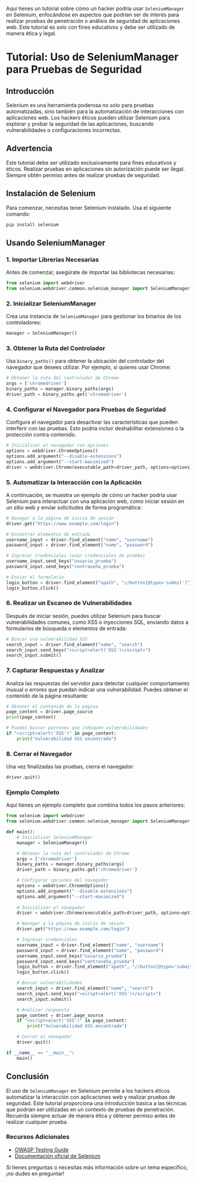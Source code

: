 Aquí tienes un tutorial sobre cómo un hacker podría usar `SeleniumManager` en Selenium, enfocándose en aspectos que podrían ser de interés para realizar pruebas de penetración o análisis de seguridad de aplicaciones web. Este tutorial es solo con fines educativos y debe ser utilizado de manera ética y legal.

# Tutorial: Uso de SeleniumManager para Pruebas de Seguridad

## Introducción

Selenium es una herramienta poderosa no solo para pruebas automatizadas, sino también para la automatización de interacciones con aplicaciones web. Los hackers éticos pueden utilizar Selenium para explorar y probar la seguridad de las aplicaciones, buscando vulnerabilidades o configuraciones incorrectas.



## Advertencia

Este tutorial debe ser utilizado exclusivamente para fines educativos y éticos. Realizar pruebas en aplicaciones sin autorización puede ser ilegal. Siempre obtén permiso antes de realizar pruebas de seguridad.

## Instalación de Selenium

Para comenzar, necesitas tener Selenium instalado. Usa el siguiente comando:

```bash
pip install selenium
```

## Usando SeleniumManager

### 1. Importar Librerías Necesarias

Antes de comenzar, asegúrate de importar las bibliotecas necesarias:

```python
from selenium import webdriver
from selenium.webdriver.common.selenium_manager import SeleniumManager
```

### 2. Inicializar SeleniumManager

Crea una instancia de `SeleniumManager` para gestionar los binarios de los controladores:

```python
manager = SeleniumManager()
```

### 3. Obtener la Ruta del Controlador

Usa `binary_paths()` para obtener la ubicación del controlador del navegador que desees utilizar. Por ejemplo, si quieres usar Chrome:

```python
# Obtener la ruta del controlador de Chrome
args = ['chromedriver']
binary_paths = manager.binary_paths(args)
driver_path = binary_paths.get('chromedriver')
```

### 4. Configurar el Navegador para Pruebas de Seguridad

Configura el navegador para desactivar las características que pueden interferir con las pruebas. Esto podría incluir deshabilitar extensiones o la protección contra contenido.

```python
# Inicializar el navegador con opciones
options = webdriver.ChromeOptions()
options.add_argument("--disable-extensions")
options.add_argument("--start-maximized")
driver = webdriver.Chrome(executable_path=driver_path, options=options)
```

### 5. Automatizar la Interacción con la Aplicación

A continuación, se muestra un ejemplo de cómo un hacker podría usar Selenium para interactuar con una aplicación web, como iniciar sesión en un sitio web y enviar solicitudes de forma programática:

```python
# Navegar a la página de inicio de sesión
driver.get("https://www.example.com/login")

# Encontrar elementos de entrada
username_input = driver.find_element("name", "username")
password_input = driver.find_element("name", "password")

# Ingresar credenciales (usar credenciales de prueba)
username_input.send_keys("usuario_prueba")
password_input.send_keys("contraseña_prueba")

# Enviar el formulario
login_button = driver.find_element("xpath", "//button[@type='submit']")
login_button.click()
```

### 6. Realizar un Escaneo de Vulnerabilidades

Después de iniciar sesión, puedes utilizar Selenium para buscar vulnerabilidades comunes, como XSS o inyecciones SQL, enviando datos a formularios de búsqueda o elementos de entrada:

```python
# Buscar una vulnerabilidad XSS
search_input = driver.find_element("name", "search")
search_input.send_keys("<script>alert('XSS')</script>")
search_input.submit()
```

### 7. Capturar Respuestas y Analizar

Analiza las respuestas del servidor para detectar cualquier comportamiento inusual o errores que puedan indicar una vulnerabilidad. Puedes obtener el contenido de la página resultante:

```python
# Obtener el contenido de la página
page_content = driver.page_source
print(page_content)

# Puedes buscar patrones que indiquen vulnerabilidades
if "<script>alert('XSS')" in page_content:
    print("Vulnerabilidad XSS encontrada")
```

### 8. Cerrar el Navegador

Una vez finalizadas las pruebas, cierra el navegador:

```python
driver.quit()
```

### Ejemplo Completo

Aquí tienes un ejemplo completo que combina todos los pasos anteriores:

```python
from selenium import webdriver
from selenium.webdriver.common.selenium_manager import SeleniumManager

def main():
    # Inicializar SeleniumManager
    manager = SeleniumManager()

    # Obtener la ruta del controlador de Chrome
    args = ['chromedriver']
    binary_paths = manager.binary_paths(args)
    driver_path = binary_paths.get('chromedriver')

    # Configurar opciones del navegador
    options = webdriver.ChromeOptions()
    options.add_argument("--disable-extensions")
    options.add_argument("--start-maximized")
    
    # Inicializar el navegador
    driver = webdriver.Chrome(executable_path=driver_path, options=options)

    # Navegar a la página de inicio de sesión
    driver.get("https://www.example.com/login")

    # Ingresar credenciales
    username_input = driver.find_element("name", "username")
    password_input = driver.find_element("name", "password")
    username_input.send_keys("usuario_prueba")
    password_input.send_keys("contraseña_prueba")
    login_button = driver.find_element("xpath", "//button[@type='submit']")
    login_button.click()

    # Buscar vulnerabilidades
    search_input = driver.find_element("name", "search")
    search_input.send_keys("<script>alert('XSS')</script>")
    search_input.submit()

    # Analizar respuesta
    page_content = driver.page_source
    if "<script>alert('XSS')" in page_content:
        print("Vulnerabilidad XSS encontrada")

    # Cerrar el navegador
    driver.quit()

if __name__ == "__main__":
    main()
```

## Conclusión

El uso de `SeleniumManager` en Selenium permite a los hackers éticos automatizar la interacción con aplicaciones web y realizar pruebas de seguridad. Este tutorial proporciona una introducción básica a las técnicas que podrían ser utilizadas en un contexto de pruebas de penetración. Recuerda siempre actuar de manera ética y obtener permiso antes de realizar cualquier prueba.

### Recursos Adicionales

- [OWASP Testing Guide](https://owasp.org/www-project-web-security-testing-guide/)
- [Documentación oficial de Selenium](https://www.selenium.dev/documentation/en/)

Si tienes preguntas o necesitas más información sobre un tema específico, ¡no dudes en preguntar!